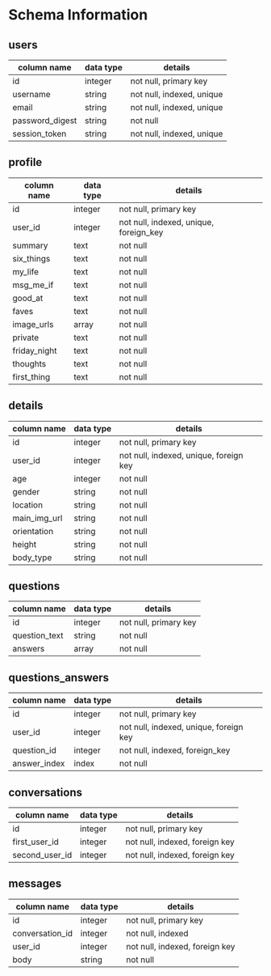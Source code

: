 # Schema Information

## users
column name     | data type | details
----------------|-----------|-----------------------
id              | integer   | not null, primary key
username        | string    | not null, indexed, unique
email           | string    | not null, indexed, unique
password_digest | string    | not null
session_token   | string    | not null, indexed, unique

## profile
column name     | data type | details
----------------|-----------|-----------------------
id              | integer | not null, primary key
user_id         | integer | not null, indexed, unique, foreign_key
summary         | text    | not null
six_things      | text    | not null
my_life         | text    | not null
msg_me_if       | text    | not null
good_at         | text    | not null
faves           | text    | not null
image_urls      | array   | not null
private         | text    | not null
friday_night    | text    | not null
thoughts        | text    | not null
first_thing     | text    | not null

## details
column name     | data type | details
----------------|-----------|-----------------------
id              | integer   | not null, primary key
user_id         | integer   | not null, indexed, unique, foreign key
age             | integer   | not null
gender          | string    | not null
location        | string    | not null
main_img_url    | string    | not null
orientation     | string    | not null
height          | string    | not null
body_type       | string    | not null

## questions
column name     | data type | details
----------------|-----------|-----------------------
id              | integer   | not null, primary key
question_text   | string    | not null
answers         | array     | not null

## questions_answers
column name     | data type | details
----------------|-----------|-----------------------
id              | integer   | not null, primary key
user_id         | integer   | not null, indexed, unique, foreign key
question_id     | integer   | not null, indexed, foreign_key
answer_index    | index     | not null

## conversations
column name     | data type | details
----------------|-----------|-----------------------
id              | integer   | not null, primary key
first_user_id   | integer   | not null, indexed, foreign key
second_user_id  | integer   | not null, indexed, foreign key

## messages
column name     | data type | details
----------------|-----------|-----------------------
id              | integer   | not null, primary key
conversation_id | integer   | not null, indexed
user_id         | integer   | not null, indexed, foreign key
body            | string    | not null
